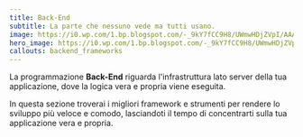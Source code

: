 ```yaml
---
title: Back-End
subtitle: La parte che nessuno vede ma tutti usano.
image: https://i0.wp.com/1.bp.blogspot.com/-_9kY7fCC9H8/UWmwHDjZVpI/AAAAAAAADRk/E7J-rmSeDNc/s1600/iceberg.jpg
hero_image: https://i0.wp.com/1.bp.blogspot.com/-_9kY7fCC9H8/UWmwHDjZVpI/AAAAAAAADRk/E7J-rmSeDNc/s1600/iceberg.jpg
callouts: backend_frameworks
---
```


La programmazione **Back-End** riguarda l'infrastruttura lato server della tua applicazione, dove la logica vera e propria viene eseguita.

In questa sezione troverai i migliori framework e strumenti per rendere lo sviluppo più veloce e comodo, lasciandoti il tempo di concentrarti sulla tua applicazione vera e propria.